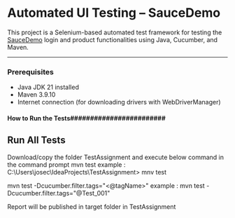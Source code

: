 #  Automated UI Testing – SauceDemo

This project is a Selenium-based automated test framework for testing the [SauceDemo](https://www.saucedemo.com) login and product functionalities using Java, Cucumber, and Maven.

---


###  Prerequisites

- Java JDK 21 installed
- Maven 3.9.10
- Internet connection (for downloading drivers with WebDriverManager)

#### How to Run the Tests########################

## Run All Tests

Download/copy the folder TestAssignment and execute below command in the command prompt
mvn test
example : C:\Users\josec\IdeaProjects\TestAssignment> mnv test

mvn test -Dcucumber.filter.tags="<@tagName>"
example : mvn test -Dcucumber.filter.tags="@Test_001"

Report will be published in target folder in TestAssignment
